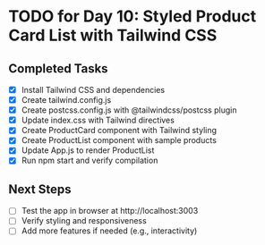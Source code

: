 # TODO for Day 10: Styled Product Card List with Tailwind CSS

## Completed Tasks
- [x] Install Tailwind CSS and dependencies
- [x] Create tailwind.config.js
- [x] Create postcss.config.js with @tailwindcss/postcss plugin
- [x] Update index.css with Tailwind directives
- [x] Create ProductCard component with Tailwind styling
- [x] Create ProductList component with sample products
- [x] Update App.js to render ProductList
- [x] Run npm start and verify compilation

## Next Steps
- [ ] Test the app in browser at http://localhost:3003
- [ ] Verify styling and responsiveness
- [ ] Add more features if needed (e.g., interactivity)
